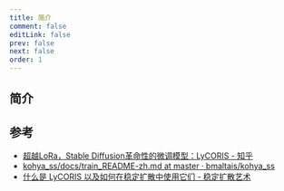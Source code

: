 ```yaml
---
title: 简介
comment: false
editLink: false
prev: false
next: false
order: 1
---
```



## 简介

 
## 参考

* [超越LoRa，Stable Diffusion革命性的微调模型：LyCORIS - 知乎](https://zhuanlan.zhihu.com/p/631370055)
* [kohya_ss/docs/train_README-zh.md at master · bmaltais/kohya_ss](https://github.com/bmaltais/kohya_ss/blob/master/docs/train_README-zh.md)
* [什么是 LyCORIS 以及如何在稳定扩散中使用它们 - 稳定扩散艺术](https://stable-diffusion-art.com/lycoris/)

